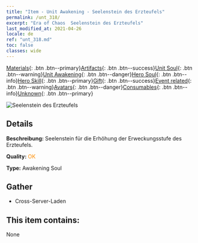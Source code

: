 ```yaml
---
title: "Item - Unit Awakening - Seelenstein des Erzteufels"
permalink: /unt_318/
excerpt: "Era of Chaos  Seelenstein des Erzteufels"
last_modified_at: 2021-04-26
locale: de
ref: "unt_318.md"
toc: false
classes: wide
---
```

 [Materials](/ItemsDE/){: .btn .btn--primary}[Artifacts](/ItemsDE/Artifacts/){: .btn .btn--success}[Unit Soul](/ItemsDE/UnitSoul/){: .btn .btn--warning}[Unit Awakening](/ItemsDE/UnitAwakening/){: .btn .btn--danger}[Hero Soul](/ItemsDE/HeroSoul/){: .btn .btn--info}[Hero Skill](/ItemsDE/HeroSkill/){: .btn .btn--primary}[Gift](/ItemsDE/Gift/){: .btn .btn--success}[Event related](/ItemsDE/Events/){: .btn .btn--warning}[Avatars](/ItemsDE/Avatars/){: .btn .btn--danger}[Consumables](/ItemsDE/Consumables/){: .btn .btn--info}[Unknown](/ItemsDE/Unknown/){: .btn .btn--primary}

 ![Seelenstein des Erzteufels](/images/u/tia_daemo.jpg)

## Details
 **Beschreibung:** Seelenstein für die Erhöhung der Erweckungsstufe des Erzteufels.

 **Quality:** <span style="color: #FF8C00">OK</span>

 **Type:** Awakening Soul

## Gather

*    Cross-Server-Laden 

## This item contains:

  None


